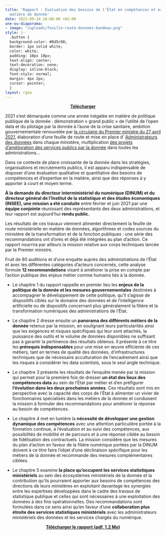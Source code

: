 ```yaml
---
title: 'Rapport : Évaluation des besoins de l’État en compétences et expertises en
  matière de donnée'
date: 2021-09-24 20:08:00 +02:00
une-ou-diaporama:
- image: "/uploads/feuille-route-donnees-bandeau.png"
style: |-
  .button {
  background-color: #0d5c98;
  border: 1px solid white;
  color: white;
  padding: 10px 10px;
  text-align: center;
  text-decoration: none;
  display: inline-block;
  font-style: normal;
  margin: 4px 2px;
  cursor: pointer;
  }
layout: rgaa
---
```


<div align="center"><a href="/uploads/RAPPORT-besoins-competences-donnee.pdf" class="button"><b>Télécharger</b></a></div>

2021 s’est démarquée comme une année inégalée en matière de politique publique de la donnée : démonstration « grand public » de l’utilité de l’open data et du pilotage par la donnée à l’aune de la crise sanitaire, ambition gouvernementale renouvelée par [la circulaire du Premier ministre du 27 avril 2021](https://www.legifrance.gouv.fr/circulaire/id/45162), élaboration d’une feuille de route et mise en place d’ [Administrateurs des données](https://www.data.gouv.fr/fr/datasets/liste-des-administrateurs-ministeriels-des-donnees/) dans chaque ministère, multiplication [des projets d’amélioration des services publics par la donnée](https://www.numerique.gouv.fr/actualites/france-relance-laureats-volet-developper-utilisation-de-la-donnee/) dans toutes les administrations…

Dans ce contexte de place croissante de la donnée dans les stratégies, organisations et recrutements publics, il est apparu indispensable de disposer d’une évaluation qualitative et quantitative des besoins de compétences et d’expertise en la matière, ainsi que des réponses à y apporter à court et moyen terme.

**À la demande du directeur interministériel du numérique (DINUM) et du directeur général de l’Institut de la statistique et des études économiques (INSEE), une mission a été conduite** entre février et juin 2021 par une **équipe conjointe** réunissant des représentants des deux administrations, et leur rapport est aujourd’hui **rendu public.**

Les résultats de ces travaux viennent alimenter directement la feuille de route ministérielle en matière de données, algorithmes et codes sources du ministère de la transformation et de la fonction publiques : une série des recommandations ont d’ores et déjà été intégrées au plan d’action. Ce rapport nourrira par ailleurs la mission relative aux corps techniques lancée par le Premier ministre.

Fruit de 80 auditions et d’une enquête auprès des administrations de l’État et avec les différentes catégories d’acteurs concernés, cette analyse formule **12 recommandations** visant à améliorer la prise en compte par l’action publique des enjeux métier comme humains liés à la donnée.

* Le chapitre 1 du rapport rappelle en premier lieu les **enjeux de la politique de la donnée et les mesures gouvernementales** destinées à accompagner le développement de cette politique, qu’il s’agisse de dispositifs ciblés sur le domaine des données et de l’intelligence artificielle ou de dispositifs concernant plus généralement la filière et la transformation numériques des administrations de l’État.


* Le chapitre 2 dresse ensuite un **panorama des différents métiers de la donnée** retenus par la mission, en soulignant leurs particularités ainsi que les exigences et risques spécifiques qui leur sont attachés, la puissance des outils et le volume de données disponibles ne suffisant pas à garantir la pertinence des résultats obtenus. Il présente à ce titre les **prérequis indispensables** pour une mise en œuvre efficiente de ces métiers, tant en termes de qualité des données, d’infrastructures techniques que de nécessaire acculturation de l’encadrement ainsi que les risques à considérer les data scientists, sous le seul angle technique.


* Le chapitre 3 présente les résultats de l’enquête menée par la mission qui permet pour la première fois de dresser **un état des lieux des compétences data** au sein de l’État par métier et d’en préfigurer **l’évolution dans les deux prochaines années**. Ces résultats sont mis en perspective avec la capacité des corps de l’État à alimenter un vivier de fonctionnaires spécialisés dans les métiers de la donnée et conduisent la mission à formuler des recommandations pour améliorer la réponse au besoin de compétences.


* Le chapitre 4 met en lumière la **nécessité de développer une gestion dynamique des compétences** avec une attention particulière portée à la formation continue, à l’évaluation et au suivi des compétences, aux possibilités de mobilité et de parcours et à une réponse ciblée au besoin de fidélisation des contractuels. La mission considère que les mesures du plan d’action en faveur de la filière numérique portées par la DINUM doivent à ce titre faire l’objet d’une déclinaison spécifique pour les métiers de la donnée et recommande des mesures complémentaires ciblées.


* Le chapitre 5 examine **la place qu’occupent les services statistiques ministériels** au sein des écosystèmes ministériels de la donnée et la contribution qu’ils pourraient apporter aux besoins de compétences des directions de leurs ministères en exploitant davantage les synergies entre les expertises développées dans le cadre des travaux de statistique publique et celles qui sont nécessaires à une exploitation des données à des fins opérationnelles. Des recommandations sont formulées dans ce sens ainsi qu’en faveur d’une **collaboration plus étroite des services statistiques ministériels** avec les administrateurs ministériels des données et les services chargés du numérique.

<div align="center"><a href="/uploads/RAPPORT-besoins-competences-donnee.pdf" class="button"><b>Télécharger le rapport (pdf, 1,2 Mo)</b></a></div>
